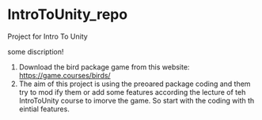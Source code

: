# IntroToUnity_repo
Project for Intro To Unity  

some discription!

1) Download the bird package game from this website: https://game.courses/birds/
2) The aim of this project is using the preoared package coding and them try to mod
ify them or add some features according the lecture of teh IntroToUnity course to imorve the game. So start with the coding with th eintial features. 
